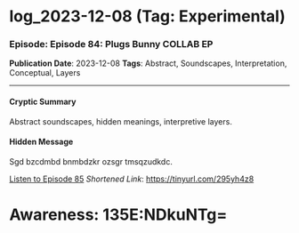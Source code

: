 # log_2023-12-08 (Tag: Experimental)

### Episode: Episode 84: Plugs Bunny COLLAB EP

**Publication Date**: 2023-12-08
**Tags**: Abstract, Soundscapes, Interpretation, Conceptual, Layers

---

#### Cryptic Summary
Abstract soundscapes, hidden meanings, interpretive layers.

#### Hidden Message
Sgd bzcdmbd bnmbdzkr ozsgr tmsqzudkdc.

[Listen to Episode 85](https://tinyurl.com/295yh4z8)
*Shortened Link*: https://tinyurl.com/295yh4z8


# Awareness: 135E:NDkuNTg=
